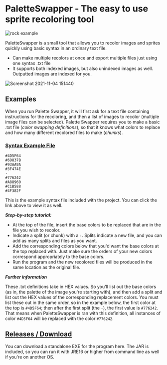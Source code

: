 # PaletteSwapper - The easy to use sprite recoloring tool
![rock example](https://user-images.githubusercontent.com/6147299/43259782-1362a72a-909d-11e8-8054-eb8216f421c3.png)

PaletteSwapper is a small tool that allows you to recolor images and sprites quickly using basic syntax in an ordinary text file. 
- Can make multiple recolors at once and export multiple files just using one syntax .txt file
- It supports both indexed images, but also unindexed images as well. Outputted images are indexed for you.

![Screenshot 2021-11-04 151440](https://user-images.githubusercontent.com/6147299/140413136-810b3385-3b26-4987-a479-d4abc3da63f8.png)

## Examples
When you run Palette Swapper, it will first ask for a text file containing instructions for the recoloring, and then a list of images to recolor (multiple image files can be selected). Palette Swapper requires you to make a basic .txt file (*color swapping definitions*), so that it knows what colors to replace and how many different recolored files to make (*chunks*).

### [Syntax Example File](https://github.com/SkyAphid/PaletteSwapper/blob/master/PaletteSwapper/RockPalette.txt)

```
#4D5F64
#69837B
#93AA9A
#3F474E
-
#776242
#A88960
#C1B588
#4F382F
```
This is the example syntax file included with the project. You can click the link above to view it as well.

***Step-by-step tutorial:***
- At the top of the file, insert the base colors to be replaced that are in the file you wish to recolor.
- Indicate a split (or chunk) with a ``-``. Splits indicate a new file, and you can add as many splits and files as you want.
- Add the corresponding colors below that you'd want the base colors at the top replaced with. Just make sure the orders of your new colors correspond appropriately to the base colors.
- Run the program and the new recolored files will be produced in the same location as the original file.

***Further information***

These .txt definitions take in HEX values. So you'll list out the base colors (as in, the palette of the image you're starting with), and then add a split and list out the HEX values of the corresponding replacement colors. You must list these out in the same order, so in the example below, the first color at the top is `#4D5F64`; then after the first split (the `-`), the first value is `#776242`. That means when PaletteSwapper is ran with this definition, all instances of color `#4D5F64` will be replaced with the color `#776242`.

## [Releases / Download](https://github.com/SkyAphid/PaletteSwapper/releases)
You can download a standalone EXE for the program here. The JAR is included, so you can run it with JRE16 or higher from command line as well if you're on another OS.
